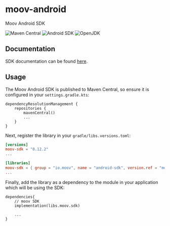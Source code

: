 moov-android
============

Moov Android SDK

![Maven Central](https://img.shields.io/maven-central/v/io.moov/android-sdk?color=77a5ff) ![Android SDK](https://img.shields.io/badge/android_sdk-28%2B-green?logo=android) ![OpenJDK](https://img.shields.io/badge/jdk-11%2B-red?logo=openjdk)

Documentation
-------------

SDK documentation can be found [here](https://moovfinancial.github.io/moov-android/).

Usage
-----

The Moov Android SDK is published to Maven Central, so ensure it is configured in your `settings.gradle.kts`:

```
dependencyResolutionManagement {
    repositories {
        mavenCentral()
        ...
    }
}
```

Next, register the library in your `gradle/libs.versions.toml`:

```toml
[versions]
moov-sdk = "0.12.2"
...

[libraries]
moov-sdk = { group = "io.moov", name = "android-sdk", version.ref = "moov-sdk" }
...
```

Finally, add the library as a dependency to the module in your application which will be using the SDK:

```
dependencies{
    // moov SDK
    implementation(libs.moov.sdk)

    ...
}
```
